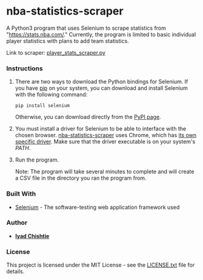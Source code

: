 # nba-statistics-scraper

A Python3 program that uses Selenium to scrape statistics from "https://stats.nba.com/." Currently, the program is limited to basic individual player statistics with plans to add team statistics.

Link to scraper: [player_stats_scraper.py](https://github.com/ichishtie/nba-statistics-scraper/blob/master/nba_statistics_scraper_pkg/player_stats_scraper.py)

### Instructions

1. There are two ways to download the Python bindings for Selenium. If you have [pip](https://pypi.org/project/pip/) on your system, you can download and install Selenium with the following command:

   ```
   pip install selenium
   ``` 
   Otherwise, you can download directly from the [PyPI page](https://pypi.org/project/selenium/).   

2. You must install a driver for Selenium to be able to interface with the chosen browser. [nba-statistics-scraper](https://github.com/ichishtie/nba-statistics-scraper/) uses Chrome, which has [its own specific driver](https://sites.google.com/a/chromium.org/chromedriver/downloads). Make sure that the driver executable is on your system's *PATH*.

3. Run the program. 

   Note: The program will take several minutes to complete and will create a CSV file in the directory you ran the program from.   

### Built With

* [Selenium](https://www.seleniumhq.org/) - The software-testing web application framework used

### Author

* **[Iyad Chishtie](https://github.com/ichishtie)**

### License

This project is licensed under the MIT License - see the [LICENSE.txt](LICENSE.txt) file for details.